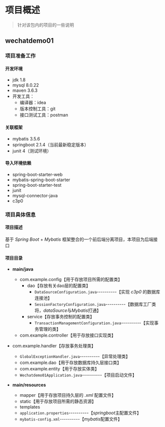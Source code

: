 # 项目概述

> 针对该包内的项目的一些说明

## wechatdemo01

### 项目准备工作

#### 开发环境

- jdk 1.8
- mysql 8.0.22
- maven 3.6.3
- 开发工具：
  - 编译器：idea
  - 版本控制工具：git
  - 接口测试工具：postman



#### 关联框架

- mybatis 3.5.6
- springboot 2.1.4（当前最新稳定版本）
- junit 4（测试环境）



#### 导入环境依赖

- spring-boot-starter-web
- mybatis-spring-boot-starter
- spring-boot-starter-test
- junit
- mysql-connector-java
- c3p0



### 项目具体信息

#### 项目描述

基于 *Spring Boot* + *Mybatis* 框架整合的一个前后端分离项目，本项目为后端接口



#### 项目目录

- **main/java**
  - com.example.config【用于存放项目所需的配置类】
    - dao【存放有关dao层的配置类】
      - `DataSourceConfiguration.java`----------【实现 *c3p0* 的数据库连接池】
      - `SessionFactoryConfiguration.java`----------【数据库工厂类将，*dataSource*与*Mybatis*打通】
    - service【存放事务控制的配置类】
      - `TransactionManagementConfiguration.java`----------【实现事务管理的类】
  - com.example.controller【用于存放接口实现类】
- com.example.handler【存放事务处理类】
    - `GlobalExceptionHandler.java`----------【异常处理类】
  - com.example.dao【用于存放数据库持久层接口类】
  - com.example.entity【用于存放实体类】
  - `Wechatdemo01Application.java`----------【项目启动文件】
  
- **main/resources**
  - mapper【用于存放项目持久层的 *.xml* 配置文件】
  - static【用于存放项目所需的静态资源】
  - templates
  - `application.properties`----------【*springboot*主配置文件】
  - `mybatis-config.xml`----------【*mybatis*配置文件】